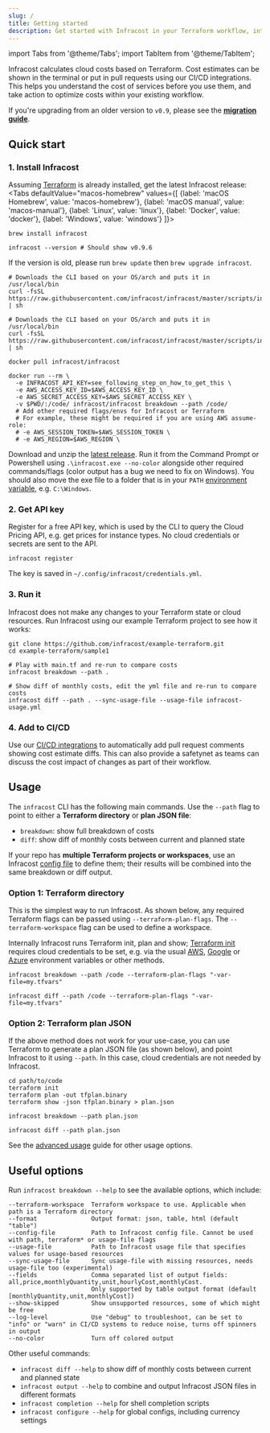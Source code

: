 ```yaml
---
slug: /
title: Getting started
description: Get started with Infracost in your Terraform workflow, integrate it into your pull requests and CI pipeline and view cost estimates for your AWS/Google/Azure cloud infrastructure.
---
```


import Tabs from '@theme/Tabs';
import TabItem from '@theme/TabItem';

Infracost calculates cloud costs based on Terraform. Cost estimates can be shown in the terminal or put in pull requests using our CI/CD integrations. This helps you understand the cost of services before you use them, and take action to optimize costs within your existing workflow.

If you're upgrading from an older version to `v0.9`, please see the [**migration guide**](/docs/guides/v0.9_migration).

## Quick start

### 1. Install Infracost
Assuming [Terraform](https://www.terraform.io/downloads.html) is already installed, get the latest Infracost release:
<Tabs
  defaultValue="macos-homebrew"
  values={[
    {label: 'macOS Homebrew', value: 'macos-homebrew'},
    {label: 'macOS manual', value: 'macos-manual'},
    {label: 'Linux', value: 'linux'},
    {label: 'Docker', value: 'docker'},
    {label: 'Windows', value: 'windows'}
  ]}>
  <TabItem value="macos-homebrew">

  ```shell
  brew install infracost

  infracost --version # Should show v0.9.6
  ```

  If the version is old, please run `brew update` then `brew upgrade infracost`.

  </TabItem>
  <TabItem value="macos-manual">

  ```shell
  # Downloads the CLI based on your OS/arch and puts it in /usr/local/bin
  curl -fsSL https://raw.githubusercontent.com/infracost/infracost/master/scripts/install.sh | sh
  ```

  </TabItem>
  <TabItem value="linux">

  ```shell
  # Downloads the CLI based on your OS/arch and puts it in /usr/local/bin
  curl -fsSL https://raw.githubusercontent.com/infracost/infracost/master/scripts/install.sh | sh
  ```

  </TabItem>
  <TabItem value="docker">

  ```shell
  docker pull infracost/infracost

  docker run --rm \
    -e INFRACOST_API_KEY=see_following_step_on_how_to_get_this \
    -e AWS_ACCESS_KEY_ID=$AWS_ACCESS_KEY_ID \
    -e AWS_SECRET_ACCESS_KEY=$AWS_SECRET_ACCESS_KEY \
    -v $PWD/:/code/ infracost/infracost breakdown --path /code/
    # Add other required flags/envs for Infracost or Terraform
    # For example, these might be required if you are using AWS assume-role:
    # -e AWS_SESSION_TOKEN=$AWS_SESSION_TOKEN \
    # -e AWS_REGION=$AWS_REGION \
  ```

  </TabItem>
  <TabItem value="windows">

  Download and unzip the [latest release](https://github.com/infracost/infracost/releases/latest/download/infracost-windows-amd64.tar.gz). Run it from the Command Prompt or Powershell using `.\infracost.exe --no-color` alongside other required commands/flags (color output has a bug we need to fix on Windows). You should also move the exe file to a folder that is in your `PATH` [environment variable](https://stackoverflow.com/questions/1618280/where-can-i-set-path-to-make-exe-on-windows), e.g. `C:\Windows`.

  </TabItem>
</Tabs>

### 2. Get API key
Register for a free API key, which is used by the CLI to query the Cloud Pricing API, e.g. get prices for instance types. No cloud credentials or secrets are sent to the API. 
```shell
infracost register
```

The key is saved in `~/.config/infracost/credentials.yml`.

### 3. Run it
Infracost does not make any changes to your Terraform state or cloud resources. Run Infracost using our example Terraform project to see how it works:

```shell
git clone https://github.com/infracost/example-terraform.git
cd example-terraform/sample1

# Play with main.tf and re-run to compare costs
infracost breakdown --path .

# Show diff of monthly costs, edit the yml file and re-run to compare costs
infracost diff --path . --sync-usage-file --usage-file infracost-usage.yml
```

### 4. Add to CI/CD
Use our [CI/CD integrations](/docs/integrations/cicd) to automatically add pull request comments showing cost estimate diffs. This can also provide a safetynet as teams can discuss the cost impact of changes as part of their workflow.

## Usage

The `infracost` CLI has the following main commands. Use the `--path` flag to point to either a **Terraform directory** or **plan JSON file**:
- `breakdown`: show full breakdown of costs
- `diff`: show diff of monthly costs between current and planned state

If your repo has **multiple Terraform projects or workspaces**, use an Infracost [config file](/docs/multi_project/config_file) to define them; their results will be combined into the same breakdown or diff output.

### Option 1: Terraform directory

This is the simplest way to run Infracost. As shown below, any required Terraform flags can be passed using `--terraform-plan-flags`. The `--terraform-workspace` flag can be used to define a workspace.

Internally Infracost runs Terraform init, plan and show; [Terraform init](/docs/faq#does-infracost-need-cloud-credentials) requires cloud credentials to be set, e.g. via the usual [AWS](https://registry.terraform.io/providers/hashicorp/aws/latest/docs#environment-variables), [Google](https://registry.terraform.io/providers/hashicorp/google/latest/docs/guides/provider_reference#full-reference) or [Azure](https://registry.terraform.io/providers/hashicorp/azurerm/latest/docs/guides/service_principal_client_secret) environment variables or other methods.

  ```shell
  infracost breakdown --path /code --terraform-plan-flags "-var-file=my.tfvars"

  infracost diff --path /code --terraform-plan-flags "-var-file=my.tfvars"
  ```

### Option 2: Terraform plan JSON

If the above method does not work for your use-case, you can use Terraform to generate a plan JSON file (as shown below), and point Infracost to it using `--path`. In this case, cloud credentials are not needed by Infracost.

  ```shell
  cd path/to/code
  terraform init
  terraform plan -out tfplan.binary
  terraform show -json tfplan.binary > plan.json

  infracost breakdown --path plan.json

  infracost diff --path plan.json
  ```

See the [advanced usage](/docs/guides/advanced_usage) guide for other usage options.

## Useful options

Run `infracost breakdown --help` to see the available options, which include:

  ```
  --terraform-workspace  Terraform workspace to use. Applicable when path is a Terraform directory
  --format               Output format: json, table, html (default "table")
  --config-file          Path to Infracost config file. Cannot be used with path, terraform* or usage-file flags
  --usage-file           Path to Infracost usage file that specifies values for usage-based resources
  --sync-usage-file      Sync usage-file with missing resources, needs usage-file too (experimental)
  --fields               Comma separated list of output fields: all,price,monthlyQuantity,unit,hourlyCost,monthlyCost.
                         Only supported by table output format (default [monthlyQuantity,unit,monthlyCost])
  --show-skipped         Show unsupported resources, some of which might be free
  --log-level            Use "debug" to troubleshoot, can be set to "info" or "warn" in CI/CD systems to reduce noise, turns off spinners in output
  --no-color             Turn off colored output
  ```

Other useful commands:
- `infracost diff --help` to show diff of monthly costs between current and planned state
- `infracost output --help` to combine and output Infracost JSON files in different formats
- `infracost completion --help` for shell completion scripts
- `infracost configure --help` for global configs, including currency settings

